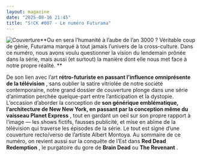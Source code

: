 ```yaml
---
layout: magazine
date: "2025-08-16 21:45"
title: "S!CK #007 - Le numéro Futurama"
---
```

![Couverture](/img/sick-7.jpeg)**Ou en sera l’humanité à l’aube de l’an 3000 ? Véritable coup de génie, Futurama marqué à tout jamais l’univers de la cross-culture. Dans ce numéro, nous avons voulu questionner la vision du lendemain prônée dans la série, mais aussi (et surtout) la manière dont elle nous met face à notre propre réalité. ** 



De son lien avec l’art **rétro-futuriste en passant l’influence omniprésente de la télévision** , sans oublier la satire vitriolée de notre société contemporaine, notre grand dossier de couverture plonge dans une série d’animation perchée quelque-part entre l’anticipation et la dystopie. L’occasion d’aborder la conception de **son générique emblématique, l’architecture de New New York, en passant par la conception même du vaisseau Planet Express** , tout en gardant un oeil sur son propre rapport à l’image — les shows fictifs, fausses publicité, et mise en abîme de la télévision qui traverse les épisodes de la série. Le tout est signé d’une couverture recto/verso de l’artiste Albert Montoya. Au sommaire de ce numéro, on revient aussi sur la conquête de l’Est dans **Red Dead Redemption** , le purgatoire du gore de **Brain Dead**  ou **The Revenant** .